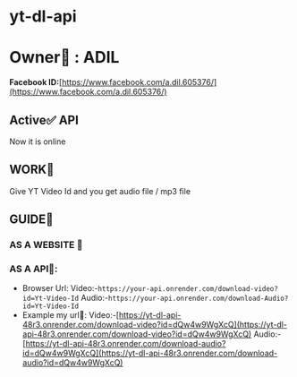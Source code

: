 # yt-dl-api
# Owner👑 : ADIL
**Facebook ID:**[https://www.facebook.com/a.dil.605376/](https://www.facebook.com/a.dil.605376/)
## Active✅ API
Now it is online
## WORK🌌
Give YT Video Id and you get audio file / mp3 file
## GUIDE🚀
### AS A WEBSITE 🔖

### AS A API🔖:
- Browser Url: Video:-`https://your-api.onrender.com/download-video?id=Yt-Video-Id`
Audio:-`https://your-api.onrender.com/download-Audio?id=Yt-Video-Id`
- Example my url📌: Video:-[https://yt-dl-api-48r3.onrender.com/download-video?id=dQw4w9WgXcQ](https://yt-dl-api-48r3.onrender.com/download-video?id=dQw4w9WgXcQ)
Audio:-[https://yt-dl-api-48r3.onrender.com/download-audio?id=dQw4w9WgXcQ](https://yt-dl-api-48r3.onrender.com/download-audio?id=dQw4w9WgXcQ)
